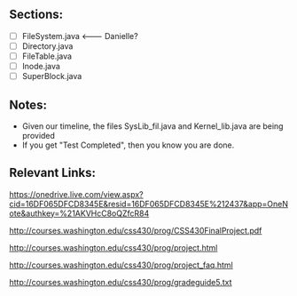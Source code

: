 ## Sections:
 - [ ] FileSystem.java   <--- Danielle?
 - [ ] Directory.java    
 - [ ] FileTable.java
 - [ ] Inode.java
 - [ ] SuperBlock.java

## Notes:
 - Given our timeline, the files SysLib_fil.java and Kernel_lib.java are being provided
 - If you get "Test Completed", then you know you are done.


## Relevant Links:
https://onedrive.live.com/view.aspx?cid=16DF065DFCD8345E&resid=16DF065DFCD8345E%212437&app=OneNote&authkey=%21AKVHcC8oQZfcR84

http://courses.washington.edu/css430/prog/CSS430FinalProject.pdf

http://courses.washington.edu/css430/prog/project.html

http://courses.washington.edu/css430/prog/project_faq.html

http://courses.washington.edu/css430/prog/gradeguide5.txt


